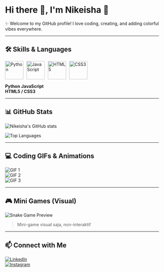 # Hi there 👋, I'm Nikeisha 💖

✨ Welcome to my GitHub profile! I love coding, creating, and adding colorful vibes everywhere.  

---

## 🛠️ Skills & Languages

<div style="display: flex; align-items: center; gap: 10px;">
  <img src="https://www.vectorlogo.zone/logos/python/python-ar21.svg" alt="Python" width="60" height="60">
  <img src="https://www.vectorlogo.zone/logos/javascript/javascript-ar21.svg" alt="JavaScript" width="60" height="60">
  <img src="https://www.vectorlogo.zone/logos/w3_html5/w3_html5-ar21.svg" alt="HTML5" width="60" height="60">
  <img src="https://www.vectorlogo.zone/logos/w3_css/w3_css-ar21.svg" alt="CSS3" width="60" height="60">
</div>

**Python** 
**JavaScript**  
**HTML5 / CSS3**

---

## 📊 GitHub Stats

![Nikeisha's GitHub stats](https://github-readme-stats.vercel.app/api?username=nikeisha&show_icons=true&theme=react&hide_border=true&count_private=true)

![Top Languages](https://github-readme-stats.vercel.app/api/top-langs/?username=nikeisha&layout=compact&theme=react&hide_border=true)

---

## 💻 Coding GIFs & Animations

![GIF 1](https://media.giphy.com/media/3o7TKtnuHOHHUjR38Y/giphy.gif)  
![GIF 2](https://media.giphy.com/media/l0MYt5jPR6QX5pnqM/giphy.gif)  
![GIF 3](https://media.giphy.com/media/xT9IgG50Fb7Mi0prBC/giphy.gif)

---

## 🎮 Mini Games (Visual)

![Snake Game Preview](https://upload.wikimedia.org/wikipedia/commons/8/8e/Snake_game.svg)  
> Mini-game visual saja, non-interaktif

---

## 📫 Connect with Me

[![LinkedIn](https://img.shields.io/badge/LinkedIn-FF69B4?style=for-the-badge&logo=linkedin&logoColor=white)](https://www.linkedin.com/in/nikeisha)  
[![Instagram](https://img.shields.io/badge/Instagram-FF69B4?style=for-the-badge&logo=instagram&logoColor=white)](https://www.instagram.com/nikeisha)

